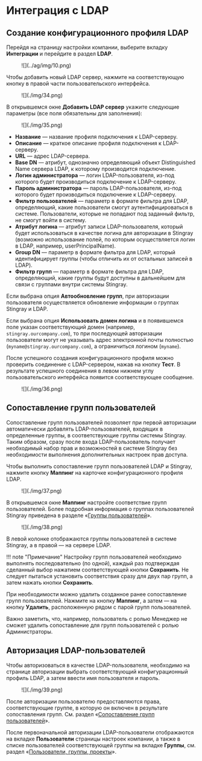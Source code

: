 # Интеграция с LDAP

## Создание конфигурационного профиля LDAP

Перейдя на страницу настройки компании, выберите вкладку **Интеграции** и перейдите в раздел **LDAP**.

<figure markdown>
![](../ag/img/10.png)
</figure>

Чтобы добавить новый LDAP сервер, нажмите на соответствующую кнопку в правой части пользовательского интерфейса.

<figure markdown>
![](./img/34.png)
</figure>

В открывшемся окне **Добавить LDAP сервер** укажите следующие параметры (все поля обязательны для заполнения):

<figure markdown>
![](./img/35.png)
</figure>

* **Название** — название профиля подключения к LDAP-серверу.
* **Описание** — краткое описание профиля подключения к LDAP-серверу. 
* **URL** — адрес LDAP-сервера. 
* **Base DN** — атрибут, однозначно определяющий объект Distinguished Name сервера LDAP, к которому производится подключение. 
* **Логин администратора** — логин LDAP-пользователя, из-под которого будет производиться подключение к LDAP-серверу. 
* **Пароль администратора** — пароль LDAP-пользователя, из-под которого будет производиться подключение к LDAP-серверу. 
* **Фильтр пользователей** — параметр в формате фильтра для LDAP, определяющий, какие пользователи смогут аутентифицироваться в системе. Пользователи, которые не попадают под заданный фильтр, не смогут войти в систему.
* **Атрибут логина** — атрибут записи LDAP-пользователя, который будет использоваться в качестве логина для авторизации в Stingray (возможно использование полей, по которым осуществляется логин в LDAP, например, userPrincipalName).  
* **Group DN** — параметр в формате фильтра для LDAP, который идентифицирует группы (чтобы отличить их от остальных записей в LDAP).
* **Фильтр групп** — параметр в формате фильтра для LDAP, определяющий, какие группы будут доступны в дальнейшем для связи с группами внутри системы Stingray.

Если выбрана опция **Автообновление групп**, при авторизации пользователя осуществляется обновление информации о группах Stingray и LDAP.

Если выбрана опция **Использовать домен логина** и в появившемся поле указан соответствующий домен (например, `stingray.ourcompany.com`), то при последующей авторизации пользователи могут не указывать адрес электронной почты полностью (`myname@stingray.ourcompany.com`), а ограничиться логином (`myname`).

После успешного создания конфигурационного профиля можно проверить соединение с LDAP-сервером, нажав на кнопку **Тест**. В результате успешного соединения в левом нижнем углу пользовательского интерфейса появится соответствующее сообщение.

<figure markdown>
![](./img/36.png)
</figure>

## Сопоставление групп пользователей

Сопоставление групп пользователей позволяет при первой авторизации автоматически добавлять LDAP-пользователей, входящих в определенные группы, в соответствующие группы системы Stingray. Таким образом, сразу после входа LDAP-пользователь получает необходимый набор прав и возможностей в системе Stingray без необходимости выполнения дополнительных настроек прав доступа.

Чтобы выполнить сопоставление групп пользователей LDAP и Stingray, нажмите кнопку **Маппинг** на карточке конфигурационного профиля LDAP.

<figure markdown>
![](./img/37.png)
</figure>

В открывшемся окне **Маппинг** настройте соответствие групп пользователей. Более подробная информация о группах пользователей Stingray приведена в разделе «[Группы пользователей](../polzovateli/#_10)».

<figure markdown>
![](./img/38.png)
</figure>

В левой колонке отображаются группы пользователей в системе Stingray, а в правой — на сервере LDAP.

!!! note "Примечание"
    Настройку групп пользователей необходимо выполнять последовательно (по одной), каждый раз подтверждая сделанный выбор нажатием соответствующей кнопки **Сохранить**. Не следует пытаться установить соответствия сразу для двух пар групп, а затем нажать кнопки **Сохранить**.

При необходимости можно удалить созданное ранее сопоставление групп пользователей. Нажмите на кнопку **Маппинг**, а затем — на кнопку **Удалить**, расположенную рядом с парой групп пользователей.

Важно заметить, что, например, пользователь с ролью Менеджер не сможет удалить сопоставление для групп пользователей с ролью Администраторы. 

## Авторизация LDAP-пользователей

Чтобы авторизоваться в качестве LDAP-пользователя, необходимо на странице авторизации выбрать соответствующий конфигурационный профиль LDAP, а затем ввести имя пользователя и пароль.

<figure markdown>
![](./img/39.png)
</figure>

После авторизации пользователю предоставляются права, соответствующие группе, в которую он включен в результате сопоставления групп. См. раздел «[Сопоставление групп пользователей](../integraciya_s_ldap/#_1)».

После первоначальной авторизации LDAP-пользователи отображаются на вкладке **Пользователи** страницы настроек компании, а также в списке пользователей соответствующей группы на вкладке **Группы**, см. раздел «[Пользователи, группы, проекты](./polzovateli.md)».